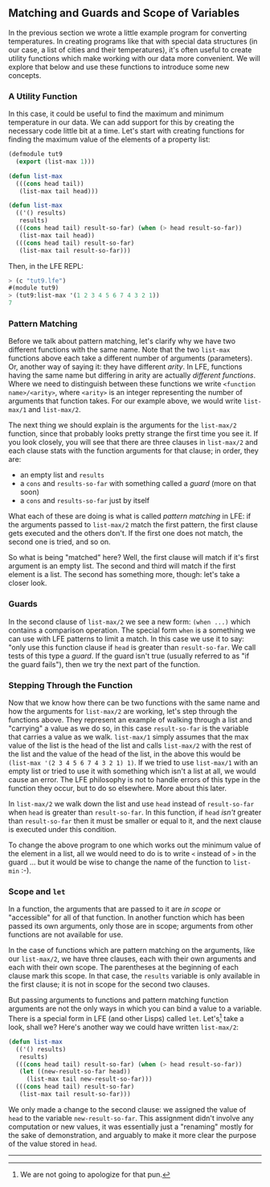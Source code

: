## Matching and Guards and Scope of Variables

In the previous section we wrote a little example program for converting temperatures. In creating programs like that with special data structures (in our case, a list of cities and their temperatures), it's often useful to create utility functions which make working with our data more convenient. We will explore that below and use these functions to introduce some new concepts.

### A Utility Function

In this case, it could be useful to find the maximum and minimum temperature in our data. We can add support for this by creating the necessary code little bit at a time. Let's start with creating functions for finding the maximum value of the elements of a property list:

```lisp
(defmodule tut9
  (export (list-max 1)))

(defun list-max
  (((cons head tail))
   (list-max tail head)))

(defun list-max
  (('() results)
   results)
  (((cons head tail) result-so-far) (when (> head result-so-far))
   (list-max tail head))
  (((cons head tail) result-so-far)
   (list-max tail result-so-far)))
```

Then, in the LFE REPL:

```lisp
> (c "tut9.lfe")
#(module tut9)
> (tut9:list-max '(1 2 3 4 5 6 7 4 3 2 1))
7
```

### Pattern Matching

Before we talk about pattern matching, let's clarify why we have two different functions with the same name. Note that the two ``list-max`` functions above each take a different number of arguments (parameters). Or, another way of saying it: they have different *arity*. In LFE, functions having the same name but differing in arity are actually *different functions*. Where we need to distinguish between these functions we write ``<function name>/<arity>``, where ``<arity>`` is an integer representing the number of arguments that function takes. For our example above, we would write ``list-max/1`` and ``list-max/2``.

The next thing we should explain is the arguments for the ``list-max/2`` function, since that probably looks pretty strange the first time you see it. If you look closely, you will see that there are three clauses in ``list-max/2`` and each clause stats with the function arguments for that clause; in order, they are:

* an empty list and ``results``
* a ``cons`` and ``results-so-far`` with something called a *guard* (more on that soon)
* a ``cons`` and ``results-so-far`` just by itself

What each of these are doing is what is called *pattern matching* in LFE: if the arguments passed to ``list-max/2`` match the first pattern, the first clause gets executed and the others don't. If the first one does not match, the second one is tried, and so on.

So what is being "matched" here? Well, the first clause will match if it's first argument is an empty list. The second and third will match if the first element is a list. The second has something more, though: let's take a closer look.

### Guards

In the second clause of ``list-max/2`` we see a new form: ``(when ...)`` which contains a comparison operation. The special form ``when`` is a something we can use with LFE patterns to limit a match. In this case we use it to say: "only use this function clause if ``head`` is greater than ``result-so-far``. We call tests of this type a *guard*. If the guard isn't true (usually referred to as "if the guard fails"), then we try the next part of the function. 

### Stepping Through the Function

Now that we know how there can be two functions with the same name and how the arguments for ``list-max/2`` are working, let's step through the functions above. They represent an example of walking through a list and "carrying" a value as we do so, in this case ``result-so-far`` is the variable that carries a value as we walk. ``list-max/1`` simply assumes that the max value of the list is the head of the list and calls ``list-max/2`` with the rest of the list and the value of the head of the list, in the above this would be ``(list-max '(2 3 4 5 6 7 4 3 2 1) 1)``. If we tried to use ``list-max/1`` with an empty list or tried to use it with something which isn't a list at all, we would cause an error. The LFE philosophy is not to handle errors of this type in the function they occur, but to do so elsewhere. More about this later.

In ``list-max/2`` we walk down the list and use ``head`` instead of ``result-so-far`` when ``head`` is greater than ``result-so-far``. In this function, if ``head`` *isn't* greater than ``result-so-far`` then it must be smaller or equal to it, and the next clause is executed under this condition.

To change the above program to one which works out the minimum value of the element in a list, all we would need to do is to write ``<`` instead of ``>`` in the guard ... but it would be wise to change the name of the function to ``list-min`` :-).

### Scope and ``let``

In a function, the arguments that are passed to it are *in scope* or "accessible" for all of that function. In another function which has been passed its own arguments, only those are in scope; arguments from other functions are not available for use.

In the case of functions which are pattern matching on the arguments, like our ``list-max/2``, we have three clauses, each with their own arguments and each with their own scope. The parentheses at the beginning of each clause mark this scope. In that case, the ``results`` variable is only available in the first clause; it is not in scope for the second two clauses.

But passing arguments to functions and pattern matching function arguments are not the only ways in which you can bind a value to a variable. There is a special form in LFE (and other Lisps) called ``let``. Let's[^1] take a look, shall we? Here's another way we could have written ``list-max/2``:

```lisp
(defun list-max
  (('() results)
   results)
  (((cons head tail) result-so-far) (when (> head result-so-far))
   (let ((new-result-so-far head))
     (list-max tail new-result-so-far)))
  (((cons head tail) result-so-far)
   (list-max tail result-so-far)))
```

We only made a change to the second clause: we assigned the value of ``head`` to the variable ``new-result-so-far``. This assignment didn't involve any computation or new values, it was essentially just a "renaming" mostly for the sake of demonstration, and arguably to make it more clear the purpose of the value stored in ``head``.


----

[^1]: We are not going to apologize for that pun.